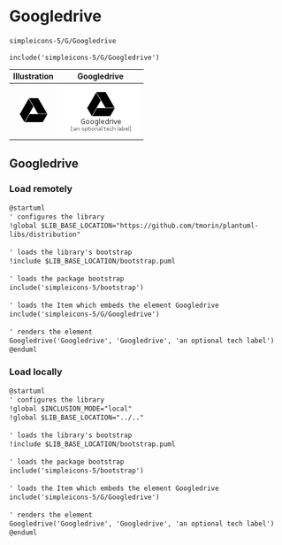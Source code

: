 # Googledrive


```text
simpleicons-5/G/Googledrive
```

```text
include('simpleicons-5/G/Googledrive')
```



| Illustration | Googledrive |
| :---: | :---: |
| ![illustration for Illustration](../../simpleicons-5/G/Googledrive.png) | ![illustration for Googledrive](../../simpleicons-5/G/Googledrive.Local.png) |




## Googledrive

### Load remotely
```plantuml
@startuml
' configures the library
!global $LIB_BASE_LOCATION="https://github.com/tmorin/plantuml-libs/distribution"

' loads the library's bootstrap
!include $LIB_BASE_LOCATION/bootstrap.puml

' loads the package bootstrap
include('simpleicons-5/bootstrap')

' loads the Item which embeds the element Googledrive
include('simpleicons-5/G/Googledrive')

' renders the element
Googledrive('Googledrive', 'Googledrive', 'an optional tech label')
@enduml
```

### Load locally
```plantuml
@startuml
' configures the library
!global $INCLUSION_MODE="local"
!global $LIB_BASE_LOCATION="../.."

' loads the library's bootstrap
!include $LIB_BASE_LOCATION/bootstrap.puml

' loads the package bootstrap
include('simpleicons-5/bootstrap')

' loads the Item which embeds the element Googledrive
include('simpleicons-5/G/Googledrive')

' renders the element
Googledrive('Googledrive', 'Googledrive', 'an optional tech label')
@enduml
```

